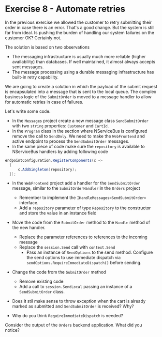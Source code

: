 # Exercise 8 - Automate retries

In the previous exercise we allowed the customer to retry submitting their order in case there is an error. That's a good change. But the system is still far from ideal. Is pushing the burden of handling our system failures on the customer OK? Certainly not.

The solution is based on two observations
- The messaging infrastructure is usually much more reliable (higher availability) than databases. If well maintained, it almost always accepts sent messages.
- The message processing using a durable messaging infrastructure has built-in retry capability.

We are going to create a solution in which the payload of the submit request is encapsulated into a message that is sent to the local queue. The complex business logic of the `SubmitOrder` is moved to a message handler to allow for automatic retries in case of failures.

Let's write some code.

- In the `Messages` project create a new message class `SendSubmitOrder` with two `string` properties: `Customer` and `CartId`.
- In the `Program` class in the section where NServiceBus is configured remove the call to `SendOnly`. We need to make the `WebFrontend` and active endpoint to process the `SendSubmitOrder` messages.
- In the same piece of code make sure the `repository` is available to NServiceBus handlers by adding following code

```c#
endpointConfiguration.RegisterComponents(c =>
  {
      c.AddSingleton(repository);
  });
```

- In the `WebFrontend` project add a handler for the `SendSubmitOrder` message, similar to the `SubmitOrderHandler` in the `Orders` project
  - Remember to implement the `IHandleMessages<SendSubmitOrder>` interface.
  - Add a `repository` parameter of type `Repository` to the constructor and store the value in an instance field
- Move the code from the `SubmitOrder` method to the `Handle` method of the new handler.
  - Replace the parameter references to references to the incoming message
  - Replace the `session.Send` call with `context.Send`
    - Pass an instance of `SendOptions` to the send method. Configure the send options to use immediate dispatch via `sendOptions.RequireImmediateDispatch()` before sending.
- Change the code from the `SubmitOrder` method
  - Remove existing code
  - Add a call to `session.SendLocal` passing an instance of a `SendSubmitOrder` class.

- Does it stil make sense to throw exception when the cart is already marked as submitted and `SendSubmitOrder` is received? Why?
- Why do you think `RequireImmediateDispatch` is needed?

Consider the output of the `Orders` backend application. What did you notice?
